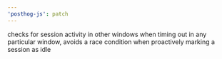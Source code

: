 ```yaml
---
'posthog-js': patch
---
```


checks for session activity in other windows when timing out in any particular window, avoids a race condition when proactively marking a session as idle
